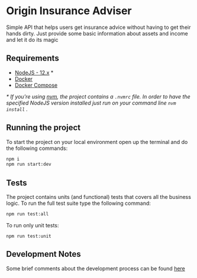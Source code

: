 # Origin Insurance Adviser

Simple API that helps users get insurance advice without having to get their hands dirty.
Just provide some basic information about assets and income and let it do its magic

## Requirements

- [NodeJS - 12.x](add-link) *
- [Docker](add-link)
- [Docker Compose](add-link)

_* If you're using [nvm](add-link), the project contains a `.nvmrc` file. In order to have the specified NodeJS version installed just run on your command line `nvm install` ._

## Running the project

To start the project on your local environment open up the terminal and do the following commands:

```sh
npm i
npm run start:dev
```

## Tests

The project contains units (and functional) tests that covers all the business logic. To run the full test suite type the following command:

```sh
npm run test:all
```

To run only unit tests:

```
npm run test:unit
```

## Development Notes

Some brief comments about the development process can be found [here](./notes.md)
